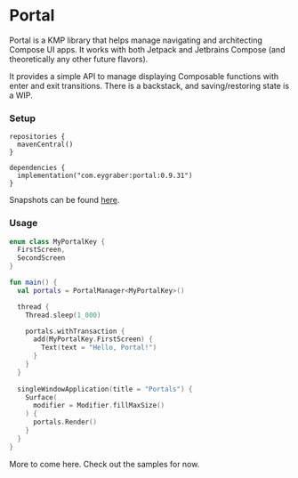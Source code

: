 # Portal

Portal is a KMP library that helps manage navigating and architecting Compose UI apps. It works with both Jetpack and Jetbrains Compose (and theoretically any other future flavors).

It provides a simple API to manage displaying Composable functions with enter and exit transitions. There is a backstack, and saving/restoring state is a WIP.

### Setup

```
repositories {
  mavenCentral()
}

dependencies {
  implementation("com.eygraber:portal:0.9.31")
}
```

Snapshots can be found [here](https://central.sonatype.org/publish/publish-portal-snapshots/#consuming-via-gradle).

### Usage

```kotlin
enum class MyPortalKey {
  FirstScreen,
  SecondScreen
}

fun main() {
  val portals = PortalManager<MyPortalKey>()

  thread {
    Thread.sleep(1_000)

    portals.withTransaction {
      add(MyPortalKey.FirstScreen) {
        Text(text = "Hello, Portal!")
      }
    }
  }
  
  singleWindowApplication(title = "Portals") {
    Surface(
      modifier = Modifier.fillMaxSize()
    ) {
      portals.Render()
    }
  }
}
```

More to come here. Check out the samples for now.

